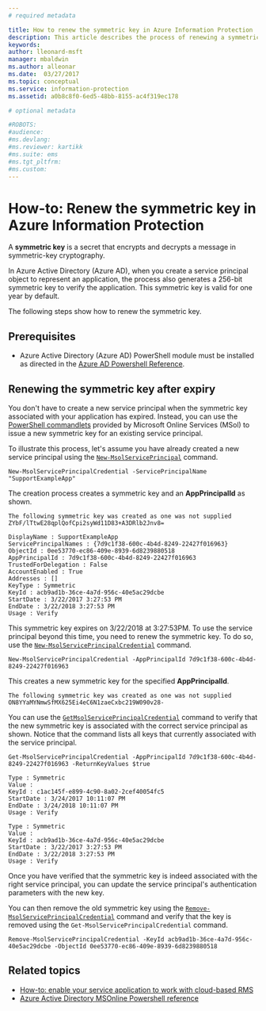 ```yaml
---
# required metadata

title: How to renew the symmetric key in Azure Information Protection
description: This article describes the process of renewing a symmetric key in Azure Information Protection.
keywords:
author: lleonard-msft
manager: mbaldwin
ms.author: alleonar
ms.date:  03/27/2017
ms.topic: conceptual
ms.service: information-protection
ms.assetid: a0b8c8f0-6ed5-48bb-8155-ac4f319ec178

# optional metadata

#ROBOTS:
#audience:
#ms.devlang:
#ms.reviewer: kartikk
#ms.suite: ems
#ms.tgt_pltfrm:
#ms.custom:
---
```


# How-to: Renew the symmetric key in Azure Information Protection

A **symmetric key** is a secret that encrypts and decrypts a message in symmetric-key cryptography.  

In Azure Active Directory (Azure AD), when you create a service principal object to represent an application, the process also generates a 256-bit symmetric key to verify the application. This symmetric key is valid for one year by default. 

The following steps show how to renew the symmetric key. 

## Prerequisites

* Azure Active Directory (Azure AD) PowerShell module must be installed as directed in the [Azure AD Powershell Reference](https://docs.microsoft.com/powershell/msonline/).


## Renewing the symmetric key after expiry

You don't have to create a new service principal when the symmetric key associated with your application has expired. Instead, you can use the [PowerShell commandlets](https://docs.microsoft.com/powershell/module/msonline) provided by Microsoft Online Services (MSol) to issue a new symmetric key for an existing service principal.

To illustrate this process, let's assume you have already created a new service principal using the [`New-MsolServicePrincipal`](https://docs.microsoft.com/powershell/msonline/v1/new-msolserviceprincipalcredential) command.

```
New-MsolServicePrincipalCredential -ServicePrincipalName "SupportExampleApp"
```

The creation process creates a symmetric key and an **AppPrincipalId** as shown.

```
The following symmetric key was created as one was not supplied
ZYbF/lTtwE28qplQofCpi2syWd11D83+A3DRlb2Jnv8=

DisplayName : SupportExampleApp
ServicePrincipalNames : {7d9c1f38-600c-4b4d-8249-22427f016963}
ObjectId : 0ee53770-ec86-409e-8939-6d8239880518
AppPrincipalId : 7d9c1f38-600c-4b4d-8249-22427f016963
TrustedForDelegation : False
AccountEnabled : True
Addresses : []
KeyType : Symmetric
KeyId : acb9ad1b-36ce-4a7d-956c-40e5ac29dcbe
StartDate : 3/22/2017 3:27:53 PM
EndDate : 3/22/2018 3:27:53 PM
Usage : Verify
```

This symmetric key expires on 3/22/2018 at 3:27:53PM. To use the service principal beyond this time, you need to renew the symmetric key. To do so, use the [`New-MsolServicePrincipalCredential`](https://docs.microsoft.com/powershell/msonline/v1/new-msolserviceprincipalcredential) command. 

```
New-MsolServicePrincipalCredential -AppPrincipalId 7d9c1f38-600c-4b4d-8249-22427f016963
```

This creates a new symmetric key for the specified **AppPrincipalId**.

```
The following symmetric key was created as one was not supplied ON8YYaMYNmwSfMX625Ei4eC6N1zaeCxbc219W090v28-
```
You can use the [`GetMsolServicePrincipalCredential`](https://docs.microsoft.com/powershell/msonline/v1/get-msolserviceprincipalcredential) command to verify that the new symmetric key is associated with the correct service principal as shown. Notice that the command lists all keys that currently associated with the service principal.

```
Get-MsolServicePrincipalCredential -AppPrincipalId 7d9c1f38-600c-4b4d-8249-22427f016963 -ReturnKeyValues $true

Type : Symmetric
Value :
KeyId : c1ac145f-e899-4c90-8a02-2cef40054fc5
StartDate : 3/24/2017 10:11:07 PM
EndDate : 3/24/2018 10:11:07 PM
Usage : Verify

Type : Symmetric
Value :
KeyId : acb9ad1b-36ce-4a7d-956c-40e5ac29dcbe
StartDate : 3/22/2017 3:27:53 PM
EndDate : 3/22/2018 3:27:53 PM
Usage : Verify
```

Once you have verified that the symmetric key is indeed associated with the right service principal, you can update the service principal's authentication parameters with the new key. 

You can then remove the old symmetric key using the [`Remove-MsolServicePrincipalCredential`](https://docs.microsoft.com/powershell/msonline/v1/remove-msolserviceprincipalcredential) command and verify that the key is removed using the `Get-MsolServicePrincipalCredential` command.

```
Remove-MsolServicePrincipalCredential -KeyId acb9ad1b-36ce-4a7d-956c-40e5ac29dcbe -ObjectId 0ee53770-ec86-409e-8939-6d8239880518
```

## Related topics

* [How-to: enable your service application to work with cloud-based RMS](how-to-use-file-api-with-aadrm-cloud.md)
* [Azure Active Directory MSOnline Powershell reference](https://docs.microsoft.com/powershell/msonline/)
